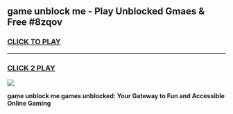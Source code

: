 
## game unblock me - Play Unblocked Gmaes & Free #8zqov
<h3>
<a href="https://premium.freeplayer.one?title=game_unblock_me&ref=01M">CLICK TO PLAY</a></h3>
<hr>

<h3>
<a href="https://premium.freeplayer.one?title=game_unblock_me&ref=01M">CLICK 2 PLAY</a>
  
</h3>

<a href="https://premium.freeplayer.one?title=game_unblock_me&ref=01M"><img src="https://clearcache.store/games.png"></a>


**game unblock me games unblocked: Your Gateway to Fun and Accessible Online Gaming**
